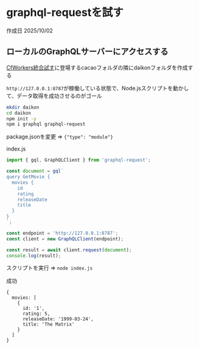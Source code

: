 # graphql-requestを試す

作成日 2025/10/02

## ローカルのGraphQLサーバーにアクセスする

[CfWorkers統合試す](../b_GraphQLサーバー/14_CfWorkers統合試す.md)に登場するcacaoフォルダの隣にdaikonフォルダを作成する

`http://127.0.0.1:8787`が稼働している状態で、Node.jsスクリプトを動かして、データ取得を成功させるのがゴール

```bash
mkdir daikon
cd daikon
npm init -y
npm i graphql graphql-request
```

package.jsonを変更 => `{"type": "module"}`

index.js

```javascript
import { gql, GraphQLClient } from 'graphql-request';

const document = gql`
query GetMovie {
  movies {
    id
    rating
    releaseDate
    title
  }
}
`;

const endpoint = 'http://127.0.0.1:8787';
const client = new GraphQLClient(endpoint);

const result = await client.request(document);
console.log(result);
```

スクリプトを実行 => `node index.js`

成功

```text
{
  movies: [
    {
      id: '1',
      rating: 5,
      releaseDate: '1999-03-24',
      title: 'The Matrix'
    }
  ]
}
```
